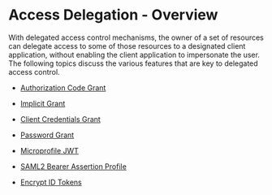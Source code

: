 # Access Delegation - Overview

With delegated access control mechanisms, the owner of a set of resources can delegate access to some of those resources 
to a designated client application, without enabling the client application to impersonate the user. The following 
topics discuss the various features that are key to delegated access control.

-   [Authorization Code Grant]({{base_path}}/guides/access-delegation/auth-code-playground) 

-   [Implicit Grant]({{base_path}}/guides/access-delegation/implicit-playground/)

-   [Client Credentials Grant]({{base_path}}/guides/access-delegation/client-credentials-playground)

-   [Password Grant]({{base_path}}/guides/access-delegation/password-playground)

-   [Microprofile JWT]({{base_path}}/guides/access-delegation/microprofile-jwt-sample)

-   [SAML2 Bearer Assertion Profile]({{base_path}}/guides/access-delegation/saml2-bearer-assertion-profile)

-   [Encrypt ID Tokens]({{base_path}}/guides/access-delegation/oidc-token-encryption-sample)
